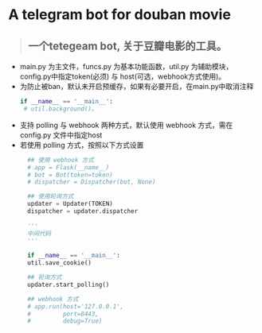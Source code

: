A telegram bot for douban movie
====
> ## 一个tetegeam bot, 关于豆瓣电影的工具。
>
* main.py 为主文件，funcs.py 为基本功能函数，util.py 为辅助模块，config.py中指定token(必须) 与 host(可选，webhook方式使用)。
* 为防止被ban，默认未开启预缓存，如果有必要开启，在main.py中取消注释
  ```python
  if __name__ == '__main__': 
   # util.background()。
* 支持 polling 与 webhook 两种方式，默认使用 webhook 方式，需在 config.py 文件中指定host
* 若使用 polling 方式，按照以下方式设置
  ```python
    ## 使用 webhook 方式
    # app = Flask(__name__)
    # bot = Bot(token=token)
    # dispatcher = Dispatcher(bot, None)

    ## 使用轮询方式
    updater = Updater(TOKEN)
    dispatcher = updater.dispatcher
    
    '''
    中间代码
    '''
    
    if __name__ == '__main__':
    util.save_cookie()

    ## 轮询方式
    updater.start_polling()

    ## webhook 方式
    # app.run(host='127.0.0.1',
    #         port=8443,
    #         debug=True)

  ```
